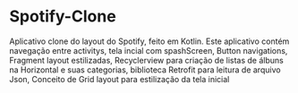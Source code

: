# Spotify-Clone
Aplicativo clone do layout do Spotify, feito em Kotlin. Este aplicativo contém navegação entre activitys, tela incial com spashScreen, Button navigations, Fragment layout estilizadas, Recyclerview para criação de listas de álbuns na Horizontal  e suas categorias, biblioteca Retrofit para leitura de arquivo Json, Conceito de Grid layout para estilização da tela inicial
